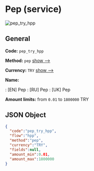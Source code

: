 
# Pep (service) 
![pep_try_hpp](https://static.openfintech.io/payment_methods/pep_try_hpp/logo.svg?w=400&c=v0.59.26#w200)  

## General 
 
**Code:** `pep_try_hpp` 
 
**Method:** `pep` 
 [show -->](/payment-methods/pep/) 
 
**Currency:** `TRY` [show -->](/currencies/TRY/) 
 
**Name:** 
 
:	[EN] Pep 
:	[RU] Pep 
:	[UK] Pep 
 
**Amount limits:** from `0.01` to `1800000` TRY 

## JSON Object 

```json
{
  "code":"pep_try_hpp",
  "flow":"hpp",
  "method":"pep",
  "currency":"TRY",
  "fields":null,
  "amount_min":0.01,
  "amount_max":1800000
}
```  
